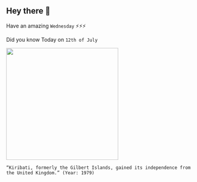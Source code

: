 ## Hey there 👋
Have an amazing `Wednesday` ⚡⚡⚡

Did you know Today on `12th of July`
 
 [<img src="https://upload.wikimedia.org/wikipedia/commons/3/3f/Flag_of_the_Gilbert_and_Ellice_Islands_%281937%E2%80%931976%29.svg" width="300" />](https://history.state.gov/countries/kiribati#:~:text=The%20United%20States%20recognized%20the,under%20the%20name%20of%20Kiribati.) 
 ```
“Kiribati, formerly the Gilbert Islands, gained its independence from the United Kingdom.” (Year: 1979)
```
